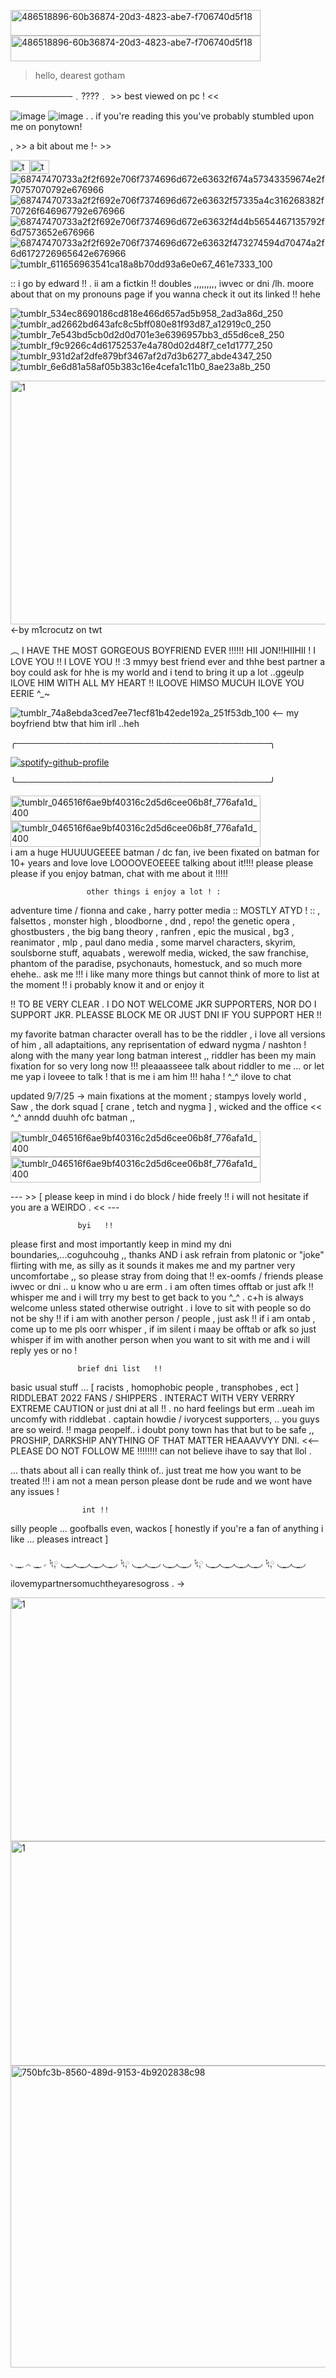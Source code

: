 <img width="400" height="41" alt="486518896-60b36874-20d3-4823-abe7-f706740d5f18" src="https://github.com/user-attachments/assets/f5a5bd73-c369-4f7c-bbea-f96c35f11909" /><img width="400" height="41" alt="486518896-60b36874-20d3-4823-abe7-f706740d5f18" src="https://github.com/user-attachments/assets/f5a5bd73-c369-4f7c-bbea-f96c35f11909" />



>hello, dearest gotham

──────────﹒????﹒  >> best viewed on pc ! <<

 ![image](https://github.com/user-attachments/assets/3a74c869-ddfd-40e3-84e9-55a714c492cd) ![image](https://github.com/user-attachments/assets/4cf7259d-e126-4b75-824e-430daa662189) . . if you're reading this you've probably stumbled upon me on ponytown!  


 

 









   , >> a bit about me  !- >>


<img width="31" height="22" alt="tumblr_65764ddb066ee12a0cd036247d393ede_4d6550ea_75" src="https://github.com/user-attachments/assets/a6a49bca-41e0-47f2-90fb-a532019a44c1" /><img width="31" height="22" alt="tumblr_1cbf33407f914c3116575c7c4e61202a_184b81f8_75" src="https://github.com/user-attachments/assets/8ed71fa1-0bc4-492e-b7a3-ece48c3f4a58" />![68747470733a2f2f692e706f7374696d672e63632f674a57343359674e2f70757070792e676966](https://github.com/user-attachments/assets/b9f1058d-4d2f-441e-b515-d1ad1fc6d99a)![68747470733a2f2f692e706f7374696d672e63632f57335a4c316268382f70726f646967792e676966](https://github.com/user-attachments/assets/d3ed333e-36b0-4142-a0a7-115ba1d73aa9)![68747470733a2f2f692e706f7374696d672e63632f4d4b5654467135792f6d7573652e676966](https://github.com/user-attachments/assets/193fe42b-1f6b-40a2-b152-6c1541b6dcf6)![68747470733a2f2f692e706f7374696d672e63632f473274594d70474a2f6d6172726965642e676966](https://github.com/user-attachments/assets/2fbe2fdf-763e-4aec-b4c0-02dcf2763d13)![tumblr_611656963541ca18a8b70dd93a6e0e67_461e7333_100](https://github.com/user-attachments/assets/7f89123e-b034-4b4f-9db7-2dad27b72d1d)






::  i go by edward !! .  ii am a fictkin !! doubles ,,,,,,,,, iwvec or dni /lh. moore about that on my pronouns page if you wanna check it out its linked !! hehe
 
  
  ![tumblr_534ec8690186cd818e466d657ad5b958_2ad3a86d_250](https://github.com/user-attachments/assets/5d6feba1-bc05-479c-8d58-f48166983c2f)![tumblr_ad2662bd643afc8c5bff080e81f93d87_a12919c0_250](https://github.com/user-attachments/assets/6126476c-9adf-4c5c-87a1-d3db9f39f00e)![tumblr_7e543bd5cb0d2d0d701e3e6396957bb3_d55d6ce8_250](https://github.com/user-attachments/assets/36aff699-5189-4d86-8609-7b271edfdfcb)![tumblr_f9c9266c4d61752537e4a780d02d48f7_ce1d1777_250](https://github.com/user-attachments/assets/cfa34f25-dd5c-4213-bc3e-835e4553e63b)![tumblr_931d2af2dfe879bf3467af2d7d3b6277_abde4347_250](https://github.com/user-attachments/assets/cf788366-4daa-4aa9-a017-cfddd4520a26)![tumblr_6e6d81a58af05b383c16e4cefa1c11b0_8ae23a8b_250](https://github.com/user-attachments/assets/c7830ba3-adce-4b23-ba65-540f155aafac)



<img width="736" height="390" alt="1" src="https://github.com/user-attachments/assets/19b59fe1-6073-4861-977f-8c63aef2b910" />  <-by m1crocutz on twt



  ︵ I HAVE THE MOST GORGEOUS BOYFRIEND EVER !!!!!! HII JON!!HIIHII ! I LOVE YOU !! I LOVE YOU !!  :3 mmyy best friend ever and thhe best partner a boy could ask for hhe is my world and i tend to bring it up a lot ..ggeulp ILOVE HIM WITH ALL MY HEART !! ILOOVE HIMSO MUCUH  ILOVE YOU EERIE ^_~



![tumblr_74a8ebda3ced7ee71ecf81b42ede192a_251f53db_100](https://github.com/user-attachments/assets/a7405655-a919-499c-89fe-b231c0cd6aeb)    <-- my boyfriend btw that him irll ..heh

  

  ╭─────────────────────────────────────────╮
  

[![spotify-github-profile](https://spotify-github-profile.kittinanx.com/api/view?uid=ab2a3u6b8cjitzbay6obl1hzp&cover_image=true&theme=natemoo-re&show_offline=false&background_color=000000&interchange=true&bar_color=c0ed7e&bar_color_cover=false)](https://github.com/kittinan/spotify-github-profile)

  ╰─────────────────────────────────────────╯


<img width="400" height="41" alt="tumblr_046516f6ae9bf40316c2d5d6cee06b8f_776afa1d_400" src="https://github.com/user-attachments/assets/60b36874-20d3-4823-abe7-f706740d5f18" /><img width="400" height="41" alt="tumblr_046516f6ae9bf40316c2d5d6cee06b8f_776afa1d_400" src="https://github.com/user-attachments/assets/a0c68591-1c4d-47ce-8ba0-fd9ce067e4d3" />        
i am a huge HUUUUGEEEE batman / dc fan, ive been fixated on batman for 10+ years and love love LOOOOVEOEEEE talking about it!!!! please please please if you enjoy batman, chat with me about it !!!!!



                     other things i enjoy a lot ! :

    
adventure time  /  fionna and cake  , harry potter media :: MOSTLY ATYD ! :: , falsettos , monster high , bloodborne , dnd , repo! the genetic opera , ghostbusters , the big bang theory , ranfren , epic the musical , bg3 , reanimator , mlp , paul dano media , some marvel characters, skyrim, soulsborne stuff, aquabats , werewolf media, wicked, the saw franchise, phantom of the paradise, psychonauts, homestuck, and so much more ehehe.. ask me !!! i like many more things but cannot think of more to list at the moment !! i probably know it and or enjoy it 

!! TO BE VERY CLEAR . I DO NOT WELCOME JKR SUPPORTERS, NOR DO I SUPPORT JKR. PLEASSE BLOCK ME OR JUST DNI IF YOU SUPPORT HER !!





 my favorite batman character overall has to be the riddler , i love all versions of him , all adaptaitions, any reprisentation of edward nygma / nashton ! along with the many year long batman 
           interest  ,, riddler has been my main fixation for so very long now !!! pleaaasseee talk about riddler to me ... or let me yap i loveee to talk !  that is me i am him !!! haha ! ^_^ ilove to chat


updated 9/7/25 -> main fixations at the moment  ;  stampys lovely world , Saw , the dork squad [ crane , tetch and nygma ] , wicked and the office << ^_^   anndd duuhh ofc batman ,, 


<img width="400" height="41" alt="tumblr_046516f6ae9bf40316c2d5d6cee06b8f_776afa1d_400" src="https://github.com/user-attachments/assets/2bc3dfbb-3f10-4506-bc2c-329a26d58e86" /><img width="400" height="41" alt="tumblr_046516f6ae9bf40316c2d5d6cee06b8f_776afa1d_400" src="https://github.com/user-attachments/assets/9986c280-d8e7-415a-94ce-ef238cf4f0e8" />




  



 --- >> [ please keep in mind i do block / hide freely !! i will not hesitate if you are a WEIRDO . << ---  


                   byi   !!  
please first and most importantly keep in mind my dni boundaries,...coguhcouhg ,, thanks AND i ask refrain from platonic or "joke" flirting with me, as silly as it sounds it makes me and my partner very uncomfortabe ,, so please stray from doing that !! ex-oomfs  /  friends please iwvec or dni .. u know who u are erm . i am often times offtab or just afk !! whisper me and i will trry my best to get back to you ^_^ . c+h is always welcome unless stated otherwise outright . i love to sit with people so do not be shy !! if i am with another person / people , just ask !! if i am ontab , come up to me pls oorr whisper , if im silent i maay be offtab or afk so just whisper if im with another person when you want to sit with me and i will reply yes or no ! 

 


                   brief dni list   !!  

basic usual stuff ... [ racists , homophobic people , transphobes , ect ]    RIDDLEBAT 2022 FANS / SHIPPERS . INTERACT WITH VERY VERRRY EXTREME CAUTION or just dni at all !! . no hard feelings but erm ..ueah im uncomfy with riddlebat  .
captain howdie / ivorycest supporters, .. you guys are so weird.   !! maga peopelf.. i doubt pony town has that but to be safe ,, PROSHIP, DARKSHIP ANYTHING OF THAT MATTER HEAAAVVYY DNI. <<--  PLEASE DO  NOT FOLLOW ME !!!!!!!! can not believe ihave to say that llol . 

  ... thats about all i can really think of.. just treat me how you want to be treated !!! i am not a mean person please dont be rude and we wont have any issues !



                    int !!                      

silly people ... goofballs even, wackos  [ honestly if you're a fan of anything i like ... pleases intreact ]


◟ ͜  ͜ ◞◟ ͜  ͜ ◞  ᛪ༙ ◟ ͜  ͜ ◞◟ ͜  ͜ ◞◟ ͜  ͜ ◞◟ ͜  ͜ ◞  ᛪ༙ ◟ ͜  ͜ ◞◟ ͜  ͜ ◞ ◟ ͜  ͜ ◞◟ ͜  ͜ ◞  ᛪ༙ ◟ ͜  ͜ ◞◟ ͜  ͜ ◞◟ ͜  ͜ ◞◟ ͜  ͜ ◞  ᛪ༙ ◟ ͜  ͜ ◞◟ ͜  ͜ ◞
ilovemypartnersomuchtheyaresogross .   ->

<img width="736" height="390" alt="1" src="https://github.com/user-attachments/assets/c4ed626f-9d47-4ab5-b1ba-be4ce6dc72c3" />
<img width="560" height="359" alt="1" src="https://github.com/user-attachments/assets/f6a7dae8-d1d9-4bed-86a3-4ccd4b9d96d2" />
<img width="775" height="483" alt="750bfc3b-8560-489d-9153-4b9202838c98" src="https://github.com/user-attachments/assets/1114b364-23d4-4e5d-a5f6-ed7d6facc189" />


